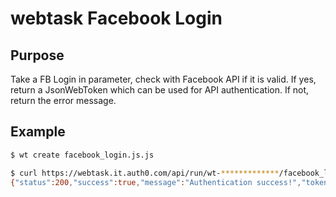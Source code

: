 # webtask Facebook Login

Purpose
--------------

Take a FB Login in parameter, check with Facebook API if it is valid.
If yes, return a JsonWebToken which can be used for API authentication.
If not, return the error message.

Example
--------------

```bash
$ wt create facebook_login.js.js
```

```bash
$ curl https://webtask.it.auth0.com/api/run/wt-*************/facebook_login?webtask_no_cache=1&fbtoken=EAAGm0******************************
{"status":200,"success":true,"message":"Authentication success!","token":"eyJ0eXAiOiJKV1Q**********","user":{"facebookUserId":"5*******","firstName":"Thomas","lastName":"******","email":"********@hotmail.com"}}
```